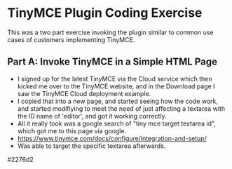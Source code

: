 # TinyMCE Plugin Coding Exercise
This was a two part exercise invoking the plugin similar to common use cases of customers implementing TinyMCE.
## Part A: Invoke TinyMCE in a Simple HTML Page
* I signed up for the latest TinyMCE via the Cloud service which then kicked me over to the TinyMCE website, and in the Download page I saw the TinyMCE Cloud deployment example.
* I copied that into a new page, and started seeing how the code work, and started modifiying to meet the need of just affecting a textarea with the ID name of 'editor', and got it working correctly.
* All it really took was a google search of "tiny mce target textarea id", which got me to this page via google.
* https://www.tinymce.com/docs/configure/integration-and-setup/
* Was able to target the specific textarea afterwards.

#2276d2
